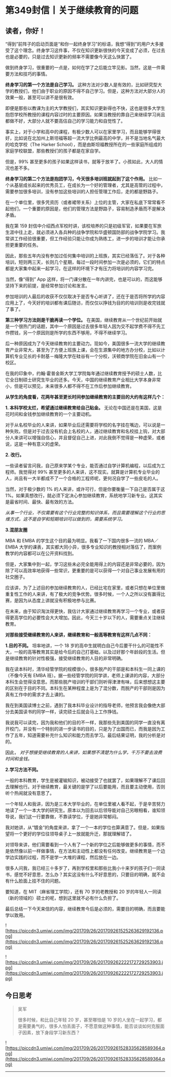 # 第349封信丨关于继续教育的问题

## 读者，你好！

“得到”前阵子的启动页面是“和你一起终身学习”的标语，我想“得到”的用户大多接受了这个理念。终身学习这件事，不仅在知识更新很快的今天变成了必须，在过去也是必要的，只是过去知识更新的频率不需要像今天这么快罢了。

做到终身学习，很重要的一点是，如何在学了之后能立竿见影。当然，这是一件需要方法和技巧的事情。

 **终身学习的第一个方法是自己学习。** 这种方法对少数人是有效的，比如研究型大学的教授们，他们由于职业的原因不得不自己学习。但是，这种方法对大部分人的效果一般，甚至可以讲不是很有效。

即便是那些以教课为主的大学教授们，其实知识更新得也不快，这也是很多大学生抱怨学校所教授的课程内容过时的主要原因。如果当教授的靠自己来继续学习尚且都做不好，大部分人就不要高估自己的学习能力和自觉性了。

事实上，对于小学和高中的课程，有极少数人可以在家里学习，而且能够学得很好，比如说在北加州上斯坦福等超一流大学比例最高的中学，并不是当地名气最大的哈克学校（The Harker School），而是由斯坦福教授所在的一些家庭所组成的家庭学校联盟，那些教授们的孩子都是在家自学。

但是，99% 甚至更多的孩子如果这样读书，就等于放羊了。小孩如此，大人的情况也差不多。

 **终身学习的第二个方法是抱团学习，今天很多培训班就起到了这个作用。** 比如一个从基层成长起来的优秀员工，在成长为一个好的管理者，尤其是高管的过程中，需要参加很多培训，没有参加这些培训的人担任管理工作后，走的都是野路子。

在一个单位里，很多凭资历（或者裙带关系）上位的主管，大家在私底下常常看不起他们，一个重要的原因是，他们的管理方法是野路子，容易制造矛盾而不是解决矛盾。

我在第 159 封信中介绍西点军校时讲，该校培养的只是初级军官，如果要在军旅生涯中往上走，就必须进入各兵种的战争学院和华盛顿国防部的战争学院学习。我常讲工作经验很重要，但工作经验只能让你成为熟练工，进一步的培训才能让你承担更重要的任务。

因此，那些五年内没有参加过任何集中培训的上班族，其实已经落伍了。对于各种培训，短则两三天，长则几个星期，每过一段时间参加一次是必须的，它们的特点都是大家集中起来一起学习，在这样的环境下才有压力将培训的内容学习完。

当然，像“得到” App 这样，将一门课分散在一年内讲完，也是可以的，而这能够坚持下来的前提，是经常参加讨论和发言。

参加培训的人最后的收获不仅仅取决于是否专心听讲了，还在于是否将所学的内容应用上了，今天好的培训都有课后随访，而仅仅以挣钱为目的的培训则是收完钱就了事了。

 **第三种学习方法则是干脆再读一个学位。** 在美国，继续教育从一个世纪前开始就是一个很热门的话题，其中一个原因是过去很多年轻人因为交不起学费不得不先工作攒钱，另一个原因则是所学的东西不够用，不得不继续学习。

后一种原因成为了今天继续教育的主要动力。现如今，美国很多一流大学的继续教育产业非常大，甚至为了方便上班族上课，会在生源集中的地方办分校，比如以计算机专业见长的卡耐基－梅隆大学在硅谷有一个分校，沃顿商学院在旧金山有一个校区。

在我的印象中，约翰·霍普金斯大学工学院每年通过继续教育授予的硕士人数，比它全日制硕士研究生毕业的还多。今天，中国的继续教育产业相比大学本身非常小，但是可以预见，未来很多人都不得不在工作后参加继续教育。

 **从学生的角度看，花两年甚至更长时间参加继续教育的主要目的大约有这样几个：**

 **1. 本科学校太烂，希望通过继续教育给自己贴金。** 无论在中国还是在美国，这是花时间和金钱参加继续教育的一个主要动机。

对于从名校毕业的人来讲，如果毕业后还需要将学校的名字挂在嘴边，可以说是一种失败。但是对于过去没有机会上名校的人，通过继续教育和名校挂上钩，对大部分人来讲可以增强自信心，并且督促自己上进，对此我倒不觉得是一种虚荣，或者说，这是一种有意义的虚荣。

 **2. 改行。**

一些读者留言问我，自己原来学某个专业，能否通过自学计算机编程，以后成为工程师。我觉得对 99% 甚至更多的人来讲，这不现实。就算是计算机专业毕业的人，尚且有一大半都成不了一个合格的工程师呢，更何况自学了一些皮毛的人。

当然，对于极少数的 1% 的人来讲，或许可行，但是你要衡量一下自己是否属于这 1%。如果真想改行，就必须下定决心参加继续教育，系统地学习新专业。这其实是最省时间、最快、最有效的方法。

 *从事一个行业，不仅需要有这个行业完整的知识体系，而且需要理解这个行业的思维方式，这不是自学和短期培训可以做到的，需要系统学习。*

 **3.混朋友圈**

MBA 和 EMBA 的学生这个目的最为明显。我看了一下国内很多一流的 MBA／EMBA 大学的课表，其实都大同小异，很多专业知识的教授相对落伍了，而案例教学的内容都可以在公开资料找到。

但是，大家集中到一起，学习这些未必完全能用得上的内容还是非常必要的，因为除了可以高效率地获得一些常识，更重要的是可以获得一个对自己事业发展有用的社交圈子。

应该讲，为了上述目的参加继续教育的人，已经比宅在家里，或者只想在单位里做重复性工作的人来讲，有了极大的竞争优势。很多时候，一个人之所以没有赢得比赛，是因为从态度上讲就没有积极地参与比赛。

在未来，由于知识淘汰得更快，我估计大家通过继续教育再学习一个专业，或者获得更高学位的必要性会大大增加。因此，今天三十岁以下的人，需要重点关注继续教育。

 **对那些接受继续教育的人来讲，继续教育和一般高等教育有这样几点不同：**

 **1.目的不同。** 坦率地讲，一个 18 岁的高中生就明白自己今后要干什么的可能性不大，一般的高等教育其实是给今后的自己打基础，以及过好那个年龄段的生活。但是继续教育的针对性极强，接受继续教育的人目的非常明确。

我在读本科时，清华经管学院的规模很小，很多脱产的干部是和本科生一同上课的（不像今天有 EMBA 班）。据一些经管学院的同学讲，老师上课讲的内容，大部分本科生会觉得没意思。而那些脱产培训的干部们则听得津津有味，后来想想这主要的区别在于目的不同。本科生在某种程度上是为了混分数，而脱产的干部则是因为真有工作中的需求才去上课的。

我在到美国读博士之前，遇到了我本科毕业设计的指导老师，他预言我会像绝大部分去美国读书的同学一样，读完硕士后就会马上工作挣钱。

我说我可以读完，因为我和他们的目的不一样，我那些先到美国的同学一直没有离开校门，并没有一个特别的进一步读书的目的，只是为了出国而已，而我是因为工作了五年，知道需要补充什么知识和能力而去学习。最后结果证明，我的分析是对的。

因此， *对于想接受继续教育的人来讲，如果想不清楚为什么学，千万不要去浪费时间和金钱。*

 **2.学习方法不同。**

一般的本科教育，学生是被灌输知识，被动接受了也就罢了，如果理解不了课后回去理解也行。对于继续教育，最关键的是学了以后要能用，而且要主动使用，否则听个热闹就没有意思了。

一个年轻人和我讲，因为是三本大学毕业的，在单位里被人看不起，于是辛苦努力地读了一个一本大学的研究生。原本以为回去以后领导能对自己另眼相看，谁知领导说，我们这一行要靠做，不靠读学位，于是她非常郁闷。

我对她讲，从“镀金”的角度来讲，拿了一个一本的学位也算满意了。但是，如果指望将一个更好的学位往领导桌子上一放就能升迁，那就理解错了。

对领导来讲，他们需要看到一个人有了一个新的学位之后能够做更多的事情，而不是依然像以前一样做事情，在方法和主动性上都没有任何改变。继续教育是一个边学边实践的过程，而不是学一大堆的课程，然后放在一边。

很多人问我，我已经三十多岁了，再到学校里和那些比我小十来岁的孩子们一同读书，感觉不好意思，怎么办？其实这没有什么不好意思的，只要目的明确，就不会有什么脸面上挂不住的问题。

要知道，在 MIT（麻省理工学院），还有 70 岁的老教授和 20 岁的年轻人一同读（新的领域的）硕士的呢，想到这里就不必有什么负担了。

最后总结一下今天来信的内容，继续教育今后是必须的，需要目的明确，而且要能学以致用。

![https://piccdn3.umiwi.com/img/201709/26/201709261525263629192136.png](https://piccdn3.umiwi.com/img/201709/26/201709261525263629192136.png)

![https://piccdn3.umiwi.com/img/201709/26/201709262222172729253903.jpg](https://piccdn3.umiwi.com/img/201709/26/201709262222172729253903.jpg)

## 今日思考

> 吴军
> 
> 很多时候，和比自己年轻 20 岁，甚至哪怕是 10 岁的人坐在一起学习，都是需要勇气的，很多人怕丢面子，不愿意做这种事情，能否谈谈如何克服面子因素，放下身段学习新东西？

![https://piccdn3.umiwi.com/img/201709/26/201709261528335628589364.png](https://piccdn3.umiwi.com/img/201709/26/201709261528335628589364.png)

---

